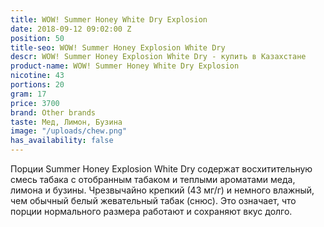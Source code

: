 ```yaml
---
title: WOW! Summer Honey White Dry Explosion
date: 2018-09-12 09:02:00 Z
position: 50
title-seo: WOW! Summer Honey Explosion White Dry
descr: WOW! Summer Honey Explosion White Dry - купить в Казахстане
product-name: WOW! Summer Honey White Dry Explosion
nicotine: 43
portions: 20
gram: 17
price: 3700
brand: Other brands
taste: Мед, Лимон, Бузина
image: "/uploads/chew.png"
has_availability: false
---
```


 Порции Summer Honey Explosion White Dry содержат восхитительную смесь табака с отобранным табаком и теплыми ароматами меда, лимона и бузины.
 Чрезвычайно крепкий (43 мг/г) и немного влажный, чем обычный белый жевательный табак (снюс). Это означает, что порции нормального размера работают и сохраняют вкус долго.